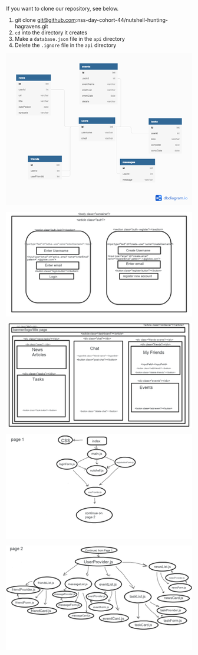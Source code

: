 If you want to clone our repository, see below.

1. git clone git@github.com:nss-day-cohort-44/nutshell-hunting-hagravens.git
1. `cd` into the directory it creates
1. Make a `database.json` file in the `api` directory
1. Delete the `.ignore` file in the `api` directory


![Nutshell-Erd](Nutshell-ERD.png)

![Nutshell-Login-Wireframe](./Nutshell-Login-Wireframe.png)

![Nutshell-Wireframe](./Nutshell-Wireframe.png)

![Nutshell-Dependency1](./Nutshell-Dependency1.png)

![Nutshell-Dependency2](./Nutshell-Dependency2.png)